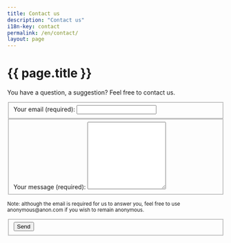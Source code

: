 ```yaml
---
title: Contact us
description: "Contact us"
i18n-key: contact
permalink: /en/contact/
layout: page
---
```


# {{ page.title }}

You have a question, a suggestion? Feel free to contact us.

<form id="contact-form" netlify-honeypot="cb" class="page__form js-form form" method="POST" action="contact" data-netlify="true">
  <fieldset>
    <label for="email">Your email (required):</label>
    <input type="email" name="email" id="email" required>
  </fieldset>
  <fieldset>
    <label for="message">Your message (required):</label>
    <textarea name="message" rows="10" id="message" required></textarea>
  </fieldset>
  <p><small>Note: although the email is required for us to answer you, feel free to use anonymous@anon.com if you wish to remain anonymous.</small></p>
  <fieldset>
    <div data-netlify-recaptcha="true"></div>
    <button type="submit" class="button" data-text="Send">
      <span class="button-inner">Send</span>
    </button>
  </fieldset>
</form>
